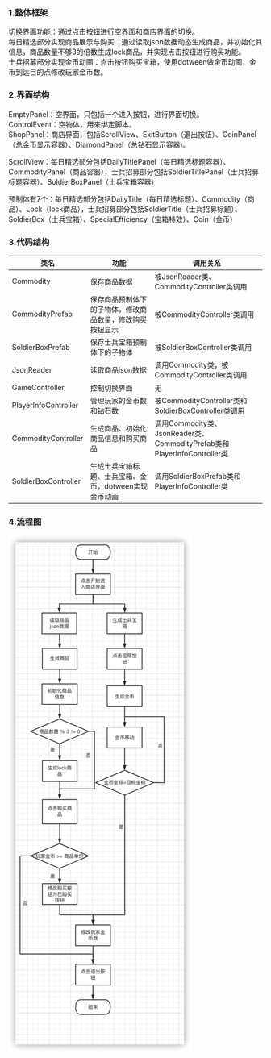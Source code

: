 ### 1.整体框架  

 切换界面功能：通过点击按钮进行空界面和商店界面的切换。     
 每日精选部分实现商品展示与购买：通过读取json数据动态生成商品，并初始化其信息，商品数量不够3的倍数生成lock商品，并实现点击按钮进行购买功能。    
 士兵招募部分实现金币动画：点击按钮购买宝箱，使用dotween做金币动画，金币到达目的点修改玩家金币数。   

### 2.界面结构     

 EmptyPanel：空界面，只包括一个进入按钮，进行界面切换。    
 ControlEvent：空物体，用来绑定脚本。  
 ShopPanel：商店界面，包括ScrollView、ExitButton（退出按钮）、CoinPanel（总金币显示容器）、DiamondPanel（总钻石显示容器)。

 ScrollView：每日精选部分包括DailyTitlePanel（每日精选标题容器）、CommodityPanel（商品容器），士兵招募部分包括SoldierTitlePanel（士兵招募标题容器）、SoldierBoxPanel（士兵宝箱容器）

 预制体有7个：每日精选部分包括DailyTitle（每日精选标题）、Commodity（商品）、Lock（lock商品），士兵招募部分包括SoldierTitle（士兵招募标题）、SoldierBox（士兵宝箱）、SpecialEfficiency（宝箱特效）、Coin（金币）
			    
### 3.代码结构

| 类名                 | 功能                                                     | 调用关系                                                     |
| -------------------- | -------------------------------------------------------- | ------------------------------------------------------------ |
| Commodity            | 保存商品数据                                             | 被JsonReader类、CommodityController类调用                    |
| CommodityPrefab      | 保存商品预制体下的子物体，修改商品数量，修改购买按钮显示 | 被CommodityController类调用                                  |
| SoldierBoxPrefab     | 保存士兵宝箱预制体下的子物体                             | 被SoldierBoxController类调用                                 |
| JsonReader           | 读取商品json数据                                         | 调用Commodity类，被CommodityController类调用                 |
| GameController       | 控制切换界面                                             | 无                                                           |
| PlayerInfoController | 管理玩家的金币数和钻石数                                 | 被CommodityController类和SoldierBoxController类调用          |
| CommodityController  | 生成商品、初始化商品信息和购买商品                       | 调用Commodity类、JsonReader类、CommodityPrefab类和PlayerInfoController类 |
| SoldierBoxController | 生成士兵宝箱标题、士兵宝箱、金币，dotween实现金币动画    | 调用SoldierBoxPrefab类和PlayerInfoController类               |


### 4.流程图

![flowPath](https://github.com/89trillion-hehuan/first_test/blob/main/FlowChart.png)
